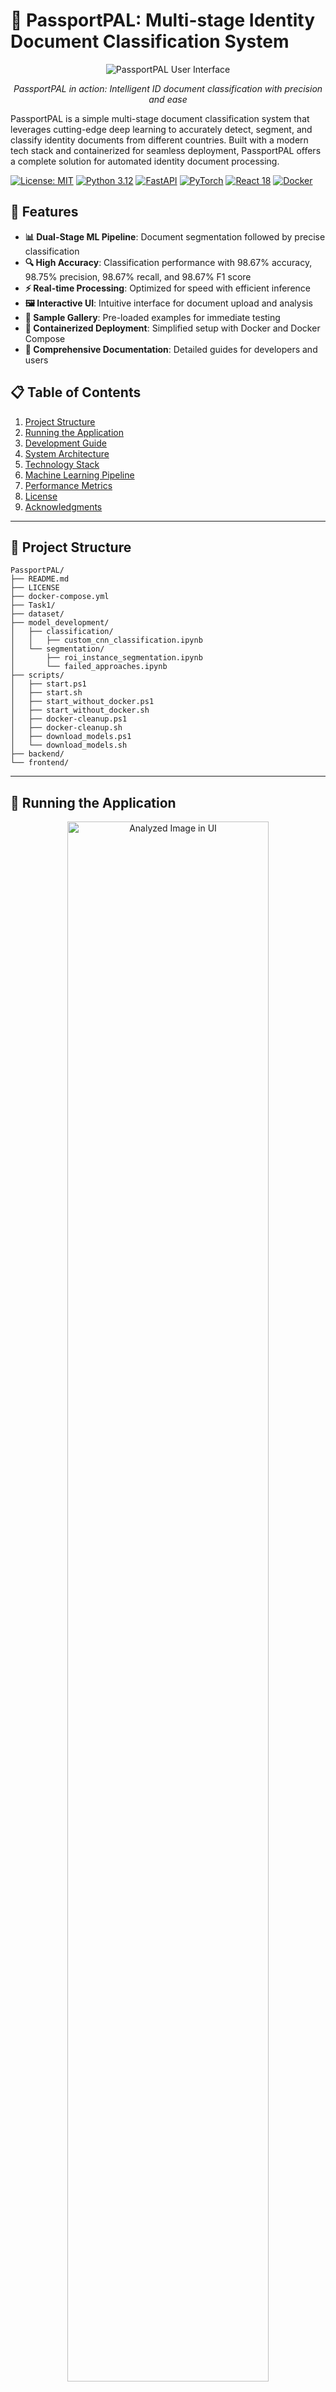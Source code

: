 # 🛂 PassportPAL: Multi-stage Identity Document Classification System 

<div align="center">
  <img src="dataset/samples/analyzed_image_ui.jpg" alt="PassportPAL User Interface">
  <p><em>PassportPAL in action: Intelligent ID document classification with precision and ease</em></p>
</div>

PassportPAL is a simple multi-stage document classification system that leverages cutting-edge deep learning to accurately detect, segment, and classify identity documents from different countries. Built with a modern tech stack and containerized for seamless deployment, PassportPAL offers a complete solution for automated identity document processing.

[![License: MIT](https://img.shields.io/badge/License-MIT-yellow.svg)](https://opensource.org/licenses/MIT)
[![Python 3.12](https://img.shields.io/badge/python-3.12-blue.svg)](https://www.python.org/downloads/release/python-3120/)
[![FastAPI](https://img.shields.io/badge/FastAPI-0.104.0-009688.svg)](https://fastapi.tiangolo.com)
[![PyTorch](https://img.shields.io/badge/PyTorch-2.0.1-EE4C2C.svg)](https://pytorch.org)
[![React 18](https://img.shields.io/badge/React-18.2.0-61DAFB.svg)](https://reactjs.org)
[![Docker](https://img.shields.io/badge/Docker-Compose-2496ED.svg)](https://www.docker.com)

## 🌟 Features

- **📊 Dual-Stage ML Pipeline**: Document segmentation followed by precise classification
- **🔍 High Accuracy**: Classification performance with 98.67% accuracy, 98.75% precision, 98.67% recall, and 98.67% F1 score
- **⚡ Real-time Processing**: Optimized for speed with efficient inference
- **🖼️ Interactive UI**: Intuitive interface for document upload and analysis
- **🧰 Sample Gallery**: Pre-loaded examples for immediate testing
- **🚢 Containerized Deployment**: Simplified setup with Docker and Docker Compose
- **📝 Comprehensive Documentation**: Detailed guides for developers and users

## 📋 Table of Contents

1. [Project Structure](#-project-structure)
2. [Running the Application](#-running-the-application)
3. [Development Guide](#-development-guide)
4. [System Architecture](#-system-architecture)
5. [Technology Stack](#-technology-stack)
6. [Machine Learning Pipeline](#-machine-learning-pipeline)
7. [Performance Metrics](#-performance-metrics)
8. [License](#-license)
9. [Acknowledgments](#-acknowledgments)

---

## 📁 Project Structure

```
PassportPAL/
├── README.md
├── LICENSE
├── docker-compose.yml
├── Task1/
├── dataset/
├── model_development/
│   ├── classification/
│   │   ├── custom_cnn_classification.ipynb
│   └── segmentation/
│       ├── roi_instance_segmentation.ipynb
│       └── failed_approaches.ipynb
├── scripts/
│   ├── start.ps1
│   ├── start.sh
│   ├── start_without_docker.ps1
│   ├── start_without_docker.sh
│   ├── docker-cleanup.ps1
│   ├── docker-cleanup.sh
│   ├── download_models.ps1
│   └── download_models.sh
├── backend/
└── frontend/
```

---

## 🚀 Running the Application

<div align="center">
  <img src="dataset/samples/ui_landing_page.jpg" alt="Analyzed Image in UI" width="80%">
  <p><em>Landing page: The UI displays an option to upload images and sample images to choose from.</em></p>
</div>

### Prerequisites

- **Docker** (version 20.10.0 or higher)
- **Docker Compose** (version 2.0.0 or higher)
- **Git** (for cloning the repository)

### Quick Start

1. **Clone the repository**:
   ```bash
   git clone https://github.com/tatkaal/passportpal.git
   cd passportpal
   ```

2. **Start the application using the script that downloads the models and runs Docker Compose**:

   On Windows:
   ```powershell
   .\scripts\start.ps1
   ```

   On Linux/Mac:
   ```bash
   chmod +x ./scripts/start.sh
   ./scripts/start.sh
   ```
   (Build time is roughly 3 minutes with an image size of around 3GB)

3. **Access the web interface**:
   ```bash
   http://localhost
   ```

### User Workflow

1. **Upload an image**: Drag and drop or click to select an ID document image.
2. **Processing**: The system automatically detects, segments, and classifies the document.
3. **Results**: View the classification result, confidence scores, and segmentation output.
4. **Sample Gallery**: Try pre-loaded examples by clicking on the sample images.

---

## 💻 Development Guide

### Manual Setup (Without Docker)

For development purposes, you can run the components separately:

On Windows:
```powershell
.\scripts\start_without_docker.ps1
```

On Linux/Mac:
```bash
chmod +x ./scripts/start_without_docker.sh
./scripts/start_without_docker.sh
```

### Model Download

If you want to manually download the machine learning models:

```bash
# On Windows
.\scripts\download_models.ps1

# On Linux/Mac
chmod +x ./scripts/download_models.sh
./scripts/download_models.sh
```

### Clean Docker Environment

If you encounter persistent issues, clean up your Docker environment:

```bash
# On Windows
.\scripts\docker-cleanup.ps1

# On Linux/Mac
./scripts/docker-cleanup.sh
```

---

## 🏗️ System Architecture

PassportPAL employs a sophisticated architecture that seamlessly integrates machine learning with modern web technologies:

```mermaid
flowchart TB
    %% === MAIN FLOW (TOP-DOWN) ===
    User[👤 User] -->|Uploads Image| UI[📱 React Frontend]
    UI -->|HTTP Request| API[⚙️ FastAPI Backend]
    API -->|Processes Image| Segmentation[🔍 YOLOv11 Segmentation Model]
    Segmentation -->|Cropped Document| Classification[🏷️ CNN Classification Model]
    Classification -->|Prediction Results| API
    API -->|JSON Response| UI
    UI -->|Display Results| User

    %% === DATASET & TRAINING ===
    Dataset[(📊 Document Dataset)] -->|Training Data| ModelTraining[🧠 Model Training Pipeline]
    ModelTraining -->|Trained Models| Segmentation
    ModelTraining -->|Trained Models| Classification

    %% === SUBGRAPHS (DOCKER CONTAINERS) ===
    subgraph FrontendDocker["🐳 Frontend (Docker)"]
        direction TB
        UI
    end

    subgraph BackendDocker["🐳 Backend (Docker)"]
        direction TB
        API
        Segmentation
        Classification
    end

    %% === STYLING NODES ===
    style User fill:#AEDFF7,stroke:#333,stroke-width:2px,color:#000
    style UI fill:#D8BFD8,stroke:#333,stroke-width:2px,color:#000
    style API fill:#C1E1C1,stroke:#333,stroke-width:2px,color:#000
    style Segmentation fill:#F7C6C7,stroke:#333,stroke-width:2px,color:#000
    style Classification fill:#FAD7A0,stroke:#333,stroke-width:2px,color:#000
    style Dataset fill:#FFF3B0,stroke:#333,stroke-width:2px,color:#000
    style ModelTraining fill:#CBB2F5,stroke:#333,stroke-width:2px,color:#000

    %% === STYLING SUBGRAPHS ===
    style FrontendDocker fill:#FFFFFF,stroke:#888,stroke-width:2px,color:#000
    style BackendDocker fill:#FFFFFF,stroke:#888,stroke-width:2px,color:#000
```

---

## 🔧 Technology Stack

**Backend**: Python 3.12, FastAPI, PyTorch, OpenCV, Ultralytics YOLOv11, Albumentations  
**Frontend**: React 18, TailwindCSS, Vite, Axios, React-Dropzone  
**DevOps**: Docker, Docker Compose, Nginx

---

## 🧠 Machine Learning Pipeline

PassportPAL implements a **two-stage** machine learning pipeline:

### Stage 1: Document Segmentation (YOLOv11)

1. Detect the document's presence in the image  
2. Generate pixel-perfect masks  
3. Extract the region for further processing  

<div align="center">
  <img src="dataset/samples/running_segmentation.jpg" alt="Document Segmentation Process" width="80%">
  <p><em>Document segmentation in action: Precisely identifying document boundaries</em></p>
</div>

**Segmentation Model Training Details**  
- **Architecture**: YOLOv11m-seg  
- **Dataset**: 307 custom-annotated images  
- **Data Split**: 215 training, 61 validation, 31 testing  
- **mAP50**: 99.5% on validation data  

<div align="center">
  <img src="dataset/samples/segmentaion-training-metrics-chart.png" alt="Segmentation Training Metrics" width="80%">
  <p><em>Segmentation model training metrics</em></p>
</div>

### Stage 2: Document Classification (CNN)

Classifies the segmented document into one of 10 document types.

<div align="center">
  <img src="dataset/samples/classification_training_set_samples.png" alt="Classification Dataset Samples" width="70%">
  <p><em>Classification dataset samples</em></p>
</div>

**Classification Model Architecture**  
- Custom CNN (input size 224×224)  
- Multiple convolutional layers with batch normalization  
- Global average pooling + dropout  
- Fully connected output layer (10 classes)  

**Classification Performance**  
- **Accuracy**: 98.67%  
- **Precision**: 98.75%  
- **Recall**: 98.67%  
- **F1 Score**: 98.67%

<div align="center">
  <img src="dataset/samples/training-validation-loss-and-accuracy-graph-classification.png" alt="Classification Training Metrics" width="70%">
  <p><em>Classification model training metrics</em></p>
</div>

---

### Dataset Challenges

<div align="center">
  <img src="dataset/samples/dataset-variation1-muticolor-object.jpg" alt="Dataset Variation 1" width="30%">
  <img src="dataset/samples/dataset-variation2-spoof-card-image-and-background-text.jpg" alt="Dataset Variation 2" width="30%">
  <img src="dataset/samples/dataset-variation3-with-multiple-edges.jpg" alt="Dataset Variation 3" width="30%">
  <p><em>Dataset variations: Handling multicolor objects, background text interference, and multiple edges</em></p>
</div>

---

## 📊 Performance Metrics

### Segmentation Model

**Training:**
```
precision(B): 0.98274
recall(B): 1.0
mAP50(B): 0.99254
mAP50-95(B): 0.99025
precision(M): 0.98274
recall(M): 1.0
mAP50(M): 0.99254
mAP50-95(M): 0.99173
```

**Test:**
```
Class     Images  Instances      Box(P          R      mAP50  mAP50-95)     Mask(P          R      mAP50  mAP50-95):
all         61         60      0.983          1      0.995      0.993      0.983          1      0.995      0.994
```

### Classification Model

**Training:**
```
train Loss: 0.0816 Acc: 0.9829
val Loss: 0.0328 Acc: 0.9933
```

**Test:**
```
Accuracy: 0.9867
Precision: 0.9875
Recall: 0.9867
F1 Score: 0.9867
```

---

## 📜 License

This project is licensed under the MIT License - see the [LICENSE](LICENSE) file for details.

---

## 🙏 Acknowledgments

- Ultralytics for the YOLO model architecture
- Roboflow for simplified dataset annotation tools
- PyTorch, FastAPI, and React communities for excellent frameworks
- The open-source community for sharing knowledge and resources